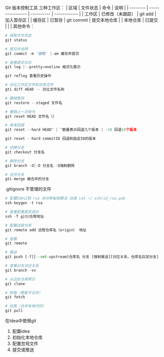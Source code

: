 Git 版本控制工具
三种工作区：
| 区域     | 文件状态         | 命令       | 说明         |
| -------- | ---------------- | ---------- | ------------ |
| 工作区   | 已修改（未跟踪） | git add    | 加入暂存区   |
| 缓存区   | 已暂存           | git commit | 提交本地仓库 |
| 本地仓库 | 已提交           |            |              |
其他命令：

``` python
# 获取文件状态
git status

# 提交并说明
git commit -m '说明' |-am 缓存并提交  

# 查看提交日志
git log |--pretty=oneline 格式化展示

git reflog 查看历史操作

# 对比工作区文件和仓库文件
gti diff HEAD -- 对比文件名称

# 撤销暂存
git restore --staged 文件名

# 撤销上一次命令
git reset HEAD 文件名（）

# 版本回退
git reset --hard HEAD^ | ^数量表示回退几个版本 | ~10 回退10个版本 

git reset --hard commitID 回退到指定ID的版本

# 切换分支
git checkout 分支名

# 删除分支
git branch -d|-D 分支名 -D强制删除

# 合并分支
gti merge 被合并的分支

```

.gitignore 不管理的文件

``` python
# 配置SSH公钥 rsa 非对称秘钥算法 目录 cat ~/.ssh/id_rsa.pub
ssh-keygen -t rsa

# 查看配置是否成功
ssh -T git@仓库地址

# 配置远程仓库
git remote add 远程仓库名（origin） 地址

# 查看
git remote

# 推送
git push [-f][--set-upstream]仓库名 分支 [强制推送][对应关系，仓库名后加分支]

# 查看分支对应关系
git branch -vv

# 从远处仓库拷贝
git clone

# 抓取（更新不合并）
git fetch 

# 拉取（合并本地代码）
git pull
```

在Idea中使用git
 1. 配置idea
 2. 初始化本地仓库
 3. 配置忽视文件
 4. 提交或推送

